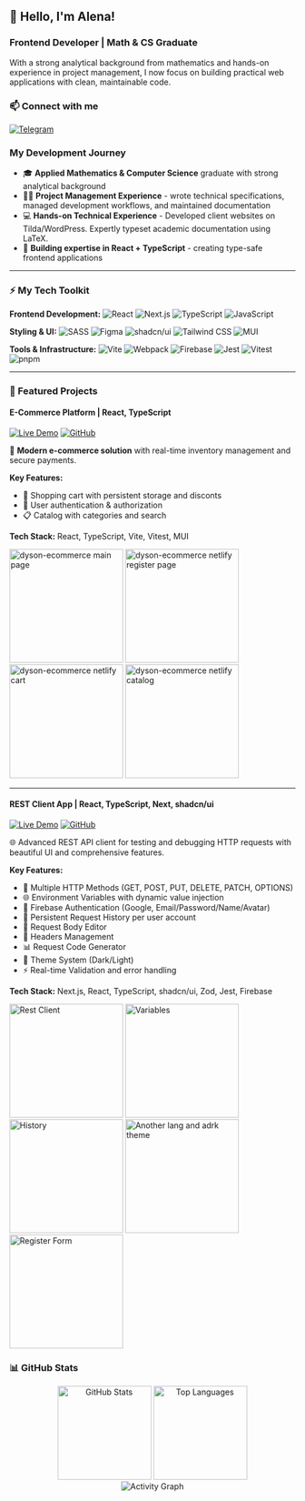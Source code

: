 ## 👋 Hello, I'm Alena!


### **Frontend Developer | Math & CS Graduate**

With a strong analytical background from mathematics and hands-on experience in project management, I now focus on building practical web applications with clean, maintainable code.

### 📫 Connect with me
[![Telegram](https://img.shields.io/badge/Telegram-26A5E4?style=for-the-badge&logo=telegram&logoColor=white)](https://t.me/AlenaPudina)

### My Development Journey

- 🎓 **Applied Mathematics & Computer Science** graduate with strong analytical background
- 👨‍💼 **Project Management Experience** - wrote technical specifications, managed development workflows, and maintained documentation
- 💻 **Hands-on Technical Experience** - Developed client websites on Tilda/WordPress. Expertly typeset academic documentation using LaTeX.
- 🚀 **Building expertise in React + TypeScript** - creating type-safe frontend applications

________________

### ⚡ My Tech Toolkit

**Frontend Development:**
![React](https://img.shields.io/badge/React-61DAFB?style=for-the-badge&logo=react&logoColor=black)
![Next.js](https://img.shields.io/badge/Next.js-000000?style=for-the-badge&logo=nextdotjs&logoColor=white)
![TypeScript](https://img.shields.io/badge/TypeScript-3178C6?style=for-the-badge&logo=typescript&logoColor=white)
![JavaScript](https://img.shields.io/badge/JavaScript-F7DF1E?style=for-the-badge&logo=javascript&logoColor=black)

**Styling & UI:**
![SASS](https://img.shields.io/badge/SASS-CC6699?style=for-the-badge&logo=sass&logoColor=white)
![Figma](https://img.shields.io/badge/Figma-F24E1E?style=for-the-badge&logo=figma&logoColor=white)
![shadcn/ui](https://img.shields.io/badge/shadcn%2Fui-000000?style=for-the-badge&logo=react&logoColor=white)
![Tailwind CSS](https://img.shields.io/badge/Tailwind_CSS-06B6D4?style=for-the-badge&logo=tailwindcss&logoColor=white)
![MUI](https://img.shields.io/badge/Material_UI-007FFF?style=for-the-badge&logo=mui&logoColor=white)


**Tools & Infrastructure:**
![Vite](https://img.shields.io/badge/Vite-646CFF?style=for-the-badge&logo=vite&logoColor=white)
![Webpack](https://img.shields.io/badge/Webpack-8DD6F9?style=for-the-badge&logo=webpack&logoColor=black)
![Firebase](https://img.shields.io/badge/Firebase-FFCA28?style=for-the-badge&logo=firebase&logoColor=black)
![Jest](https://img.shields.io/badge/Jest-C21325?style=for-the-badge&logo=jest&logoColor=white)
![Vitest](https://img.shields.io/badge/Vitest-6E9F18?style=for-the-badge&logo=vitest&logoColor=white)
![pnpm](https://img.shields.io/badge/pnpm-F69220?style=for-the-badge&logo=pnpm&logoColor=white)

________________


### 🚀 Featured Projects

#### **E-Commerce Platform** | React, TypeScript

[![Live Demo](https://img.shields.io/badge/Demo-Live%20Site-green?style=for-the-badge)](https://dyson-ecommerce.netlify.app/)
[![GitHub](https://img.shields.io/badge/Code-Repository-blue?style=for-the-badge)](https://github.com/morven2018/eCommerce-dyson)


📱 **Modern e-commerce solution** with real-time inventory management and secure payments.

**Key Features:**
- 🛒 Shopping cart with persistent storage and disconts
- 🔐 User authentication & authorization
- 📋 Catalog with categories and search

**Tech Stack:** React, TypeScript, Vite, Vitest, MUI


 <img width="200" alt="dyson-ecommerce main page" src="https://github.com/user-attachments/assets/b30577f0-a8a1-44d7-afb6-c2c0b1c9742d" />
 <img width="200" alt="dyson-ecommerce netlify register page" src="https://github.com/user-attachments/assets/2112232e-6e5d-4a2c-a525-e0d7190e740c" />
<img width="200"  alt="dyson-ecommerce netlify cart" src="https://github.com/user-attachments/assets/3d1d78bc-66fd-40e3-b1e8-c6c792282695" />
<img width="200" alt="dyson-ecommerce netlify catalog" src="https://github.com/user-attachments/assets/a1c8f0fc-8f44-4798-9b47-28c877942ed9" />

________________

#### REST Client App | React, TypeScript, Next, shadcn/ui

[![Live Demo](https://img.shields.io/badge/Demo-Live%20Site-green?style=for-the-badge)](https://react-2025-q3-rest-client.netlify.app/en)
[![GitHub](https://img.shields.io/badge/Code-Repository-blue?style=for-the-badge)](https://github.com/morven2018/rest-client-app)

🌐 Advanced REST API client for testing and debugging HTTP requests with beautiful UI and comprehensive features.

**Key Features:**

- 🔄 Multiple HTTP Methods (GET, POST, PUT, DELETE, PATCH, OPTIONS)
- 🌐 Environment Variables with dynamic value injection
- 🔐 Firebase Authentication (Google, Email/Password/Name/Avatar)
- 💾 Persistent Request History per user account
- 📝 Request Body Editor
- 🔗 Headers Management 
- 📊 Request Code Generator
- 🎨 Theme System (Dark/Light) 
- ⚡ Real-time Validation and error handling

**Tech Stack:** Next.js, React, TypeScript, shadcn/ui, Zod, Jest, Firebase

<img width="200" alt="Rest Client" src="https://github.com/user-attachments/assets/cd75140d-cddf-4958-ab54-82eb2c84ce0f" />
<img  width="200" alt="Variables" src="https://github.com/user-attachments/assets/ba60ee5c-4768-4ffd-8848-0cbe911c4d64" />
<img width="200"  alt="History" src="https://github.com/user-attachments/assets/b11d6c3a-9146-4790-a2d6-ae9557d40b70" />
<img  width="200" alt="Another lang and adrk theme" src="https://github.com/user-attachments/assets/261095c5-2767-4fb7-beff-3b1f3eb330a4" />
<img width="200" alt="Register Form" src="https://github.com/user-attachments/assets/9b4f314d-03db-4c92-b38d-af17ff04869b" />


### 📊 GitHub Stats

<div align="center">
  <img src="https://github-readme-stats.vercel.app/api?username=morven2018&show_icons=true&theme=gotham&hide_title=true" alt="GitHub Stats" height="165" />
  <img src="https://github-readme-stats.vercel.app/api/top-langs/?username=morven2018&layout=compact&theme=gotham&hide=html" alt="Top Languages" height="165" />
</div>

<div align="center">
  <img src="https://github-readme-activity-graph.vercel.app/graph?username=morven2018&theme=gotham&bg_color=0D1117&hide_border=true" alt="Activity Graph" />
</div>
